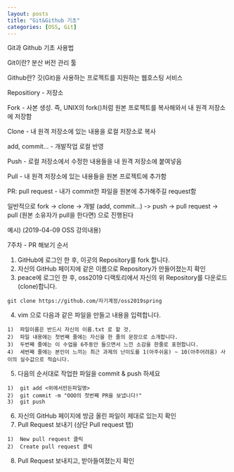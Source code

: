 ```yaml
---
layout: posts
title: "Git&Github 기초"
categories: [OSS, Git]
---
```


Git과 Github 기초 사용법

Git이란? 분산 버전 관리 툴

Github란?  깃(Git)을 사용하는 프로젝트를 지원하는 웹호스팅 서비스

Repositiory - 저장소

Fork - 사본 생성. 즉, UNIX의 fork()처럼 원본 프로젝트를 복사해와서 내 원격 저장소에 저장함

Clone - 내 원격 저장소에 있는 내용을 로컬 저장소로 복사

add, commit... - 개발작업 로컬 반영

Push - 로컬 저장소에서 수정한 내용들을 내 원격 저장소에 붙여넣음

Pull - 내 원격 저장소에 있는 내용들을 원본 프로젝트에 추가함

PR: pull request - 내가 commit한 파일을 원본에 추가해주길 request함



일반적으로 fork -> clone -> 개발 (add, commit...) -> push -> pull request -> pull (원본 소유자가 pull을 한다면) 으로 진행된다

예시) (2019-04-09 OSS 강의내용)

7주차 - PR 해보기 순서
1. GitHub에 로그인 한 후, 이곳의 Repository를 fork 합니다.
2. 자신의 GitHub 페이지에 같은 이름으로 Repository가 만들어졌는지 확인
3. peace에 로그인 한 후, oss2019 디랙토리에서 자신의 위 Repository를 다운로드(clone)합니다.
```
git clone https://github.com/자기계정/oss2019spring
```
4. vim 으로 다음과 같은 파일을 만들고 내용을 입력합니다.
```
1)  파일이름은 반드시 자신의 이름.txt 로 할 것.  
2)  파일 내용에는 첫번째 줄에는 자신을 한 줄의 문장으로 소개합니다.  
3)  두번째 줄에는 이 수업을 6주동안 들으면서 느낀 소감을 한줄로 표현합니다.  
4)  세번째 줄에는 본인이 느끼는 최근 과제의 난이도를 1(아주쉬움) ~ 10(아주어려움) 사이의 실수값으로 적습니다.  
```
5. 다음의 순서대로 작업한 파일을 commit & push 하세요
```
1)  git add <위에서만든파일명>
2)  git commit -m "OOO의 첫번째 PR을 보냅니다!"  
3)  git push    
```
6. 자신의 GitHub 페이지에 방금 올린 파일이 제대로 있는지 확인
7. Pull Request 보내기 (상단 Pull request 탭)
```
1)  New pull request 클릭  
2)  Create pull request 클릭
```
8. Pull Request 보내지고, 받아들여졌는지 확인
